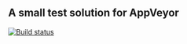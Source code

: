 ## A small test solution for AppVeyor
[![Build status](https://ci.appveyor.com/api/projects/status/m445260hb0sn8oi9?svg=true)](https://ci.appveyor.com/project/virtualized/appveyordeploytest)